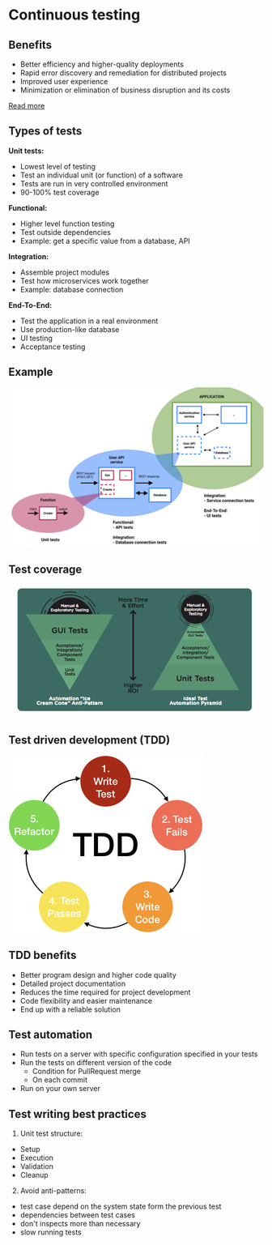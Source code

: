 # Continuous testing

## Benefits

- Better efficiency and higher-quality deployments
- Rapid error discovery and remediation for distributed projects
- Improved user experience
- Minimization or elimination of business disruption and its costs

[Read more](https://www.ibm.com/cloud/learn/continuous-testing)

## Types of tests

**Unit tests:**

- Lowest level of testing
- Test an individual unit (or function) of a software
- Tests are run in very controlled environment
- 90-100% test coverage

**Functional:**

- Higher level function testing
- Test outside dependencies
- Example: get a specific value from a database, API

**Integration:**

- Assemble project modules
- Test how microservices work together
- Example: database connection

**End-To-End:**

- Test the application in a real environment
- Use production-like database
- UI testing
- Acceptance testing

## Example

![Testing example](image/testing.jpg)

## Test coverage

![Test coverage](image/test-pyramid.png)

## Test driven development (TDD)

![TDD process](image/tdd.png)

## TDD benefits

- Better program design and higher code quality
- Detailed project documentation
- Reduces the time required for project development
- Code flexibility and easier maintenance
- End up with a reliable solution

## Test automation

- Run tests on a server with specific configuration specified in your tests
- Run the tests on different version of the code
  - Condition for PullRequest merge
  - On each commit
- Run on your own server

## Test writing best practices

1. Unit test structure:
  - Setup
  - Execution
  - Validation
  - Cleanup
  
2. Avoid anti-patterns:
  - test case depend on the system state form the previous test
  - dependencies between test cases
  - don't inspects more than necessary
  - slow running tests
